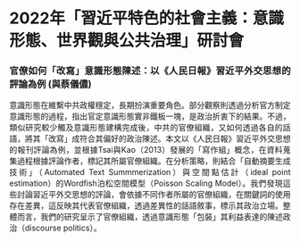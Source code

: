 # 2022年「習近平特色的社會主義：意識形態、世界觀與公共治理」研討會


<div style="text-align: justify">

### 官僚如何「改寫」意識形態陳述：以《人民日報》習近平外交思想的評論為例 (與蔡儀儂)
 
意識形態在維繫中共政權穩定，長期扮演重要角色。部分觀察則透過分析官方制定意識形態的過程，指出官定意識形態實非鐵板一塊，是政治折衷下的結果。不過，類似研究較少觸及意識形態建構完成後，中共的官僚組織，又如何透過各自的話語，將其「改寫」成符合其偏好的政治陳述。本文以《人民日報》習近平外交思想的報刊評論為例，並根據Tsai與Kao（2013）發展的「寫作組」概念，在資料蒐集過程根據評論作者，標記其所屬官僚組織。在分析策略，則結合「自動摘要生成技術」（Automated Text Summmerization）與空間點估計（ideal point estimation）的Wordfish泊松空間模型（Poisson Scaling Model）。我們發現這些討論習近平外交思想的評論，會依據不同作者所屬的官僚組織，在關鍵詞的使用存在差異，這反映其代表官僚組織，透過差異性的話語敘事，標示其政治立場。整體而言，我們的研究呈示了官僚組織，透過意識形態「包裝」其利益表達的陳述政治（discourse politics）。

</div>

